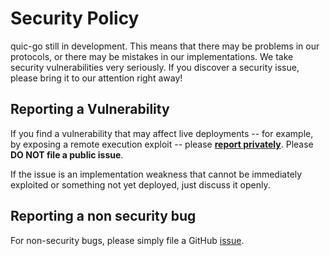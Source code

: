 # Security Policy

quic-go still in development. This means that there may be problems in our protocols,
or there may be mistakes in our implementations.
We take security vulnerabilities very seriously. If you discover a security issue,
please bring it to our attention right away!

## Reporting a Vulnerability

If you find a vulnerability that may affect live deployments -- for example, by exposing
a remote execution exploit -- please [**report privately**](https://github.com/danielpfeifer02/quic-go-prio-packs/security/advisories/new).
Please **DO NOT file a public issue**.

If the issue is an implementation weakness that cannot be immediately exploited or
something not yet deployed, just discuss it openly.

## Reporting a non security bug

For non-security bugs, please simply file a GitHub [issue](https://github.com/danielpfeifer02/quic-go-prio-packs/issues/new).
